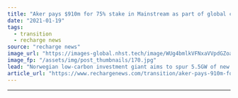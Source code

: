 ```yaml
---
title: "Aker pays $910m for 75% stake in Mainstream as part of global clean-energy push"
date: "2021-01-19"
tags: 
  - transition
  - recharge news
source: "recharge news"
image_url: "https://images-global.nhst.tech/image/WUg4bmlkVFNxaVVpdGZoajBMM0tKMjZOWnpSYTFUUm1WbmVFWFFaVWMxVT0=/nhst/binary/c35dde404a693d0a38c49026c327e527"
image_fp: "/assets/img/post_thumbnails/170.jpg"
lead: "Norwegian low-carbon investment giant aims to spur 5.5GW of new wind and solar in Irish developer's asset portfolio by 2023"
article_url: "https://www.rechargenews.com/transition/aker-pays-910m-for-75-stake-in-mainstream-as-part-of-global-clean-energy-push/2-1-947118"
---
```


---
